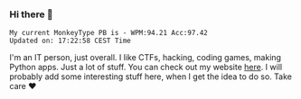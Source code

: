 ### Hi there 👋
<!-- PB START -->
```
My current MonkeyType PB is - WPM:94.21 Acc:97.42
Updated on: 17:22:58 CEST Time
```
<!-- PB END -->
I'm an IT person, just overall. I like CTFs, hacking, coding games, making Python apps. Just a lot of stuff.
You can check out my website [here](https://skill3472.github.io/).
I will probably add some interesting stuff here, when I get the idea to do so. Take care ❤️
